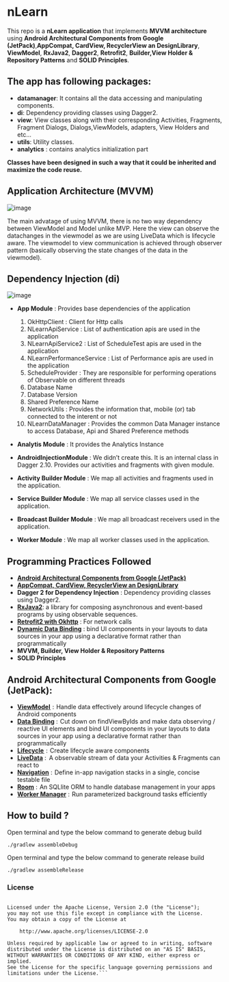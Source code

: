 # nLearn

This repo is a **nLearn application** that implements **MVVM architecture** using **Android Architectural Components from Google (JetPack)**,**AppCompat, CardView, RecyclerView an DesignLibrary**, **ViewModel**, **RxJava2**, **Dagger2**, **Retrofit2**, **Builder,View Holder & Repository Patterns** and **SOLID Principles**.

## The app has following packages:

* **datamanager**: It contains all the data accessing and manipulating components.
* **di**: Dependency providing classes using Dagger2.
* **view**: View classes along with their corresponding Activities, Fragments, Fragment Dialogs, Dialogs,ViewModels, adapters, View Holders and etc...
* **utils**: Utility classes.
* **analytics** : contains analytics initialization part
 
**Classes have been designed in such a way that it could be inherited and maximize the code reuse.**

## Application Architecture (MVVM)

![image](https://i.imgur.com/uAjXXtZ.png)

The main advatage of using MVVM, there is no two way dependency between ViewModel and Model unlike MVP. Here the view can observe the datachanges in the viewmodel as we are using LiveData which is lifecycle aware. The viewmodel to view communication is achieved through observer pattern (basically observing the state changes of the data in the viewmodel).

## Dependency Injection (di) 

![image](https://i.imgur.com/KE9Jy3L.png)

* **App Module** : Provides base dependencies of the application
   1. OkHttpClient : Client for Http calls
   2. NLearnApiService : List of authentication apis are used in the application
   3. NLearnApiService2 : List of ScheduleTest apis are used in the application
   4. NLearnPerformanceService : List of Performance apis are used in the application
   5. ScheduleProvider : They are responsible for performing operations of Observable on different threads
   6. Database Name 
   7. Database Version
   8. Shared Preference Name
   9. NetworkUtils : Provides the information that, mobile (or) tab connected to the interent or not
   10. NLearnDataManager : Provides the common Data Manager instance to access Database, Api and Shared Preference methods
   
* **Analytis Module** : It provides the Analytics Instance
* **AndroidInjectionModule** : We didn’t create this. It is an internal class in Dagger 2.10. Provides our activities and fragments with given module.
* **Activity Builder Module** : We map all activities and fragments used in the application.
* **Service Builder Module** : We map all service classes used in the application.
* **Broadcast Builder Module** : We map all broadcast receivers used in the application.
* **Worker Module** : We map all worker classes used in the application.

## Programming Practices Followed
* **[Android Architectural Components from Google (JetPack)](https://developer.android.com/jetpack)**
* **[AppCompat, CardView, RecyclerView an DesignLibrary](http://developer.android.com/intl/es/tools/support-library/index.html)**
* **Dagger 2 for Dependency Injection** : Dependency providing classes using Dagger2.
* **[RxJava2](https://github.com/ReactiveX/RxJava)**: a library for composing asynchronous and event-based programs by using observable sequences.
* **[Retrofit2 with Okhttp](http://square.github.io/retrofit/)** : For network calls
* **[Dynamic Data Binding](https://developer.android.com/topic/libraries/data-binding/)** : bind UI components in your layouts to data sources in your app using a declarative format rather than programmatically
* **MVVM, Builder, View Holder & Repository Patterns**
* **SOLID Principles**

## Android Architectural Components from Google (JetPack):
* **[ViewModel ](https://developer.android.com/topic/libraries/architecture/viewmodel)** :  Handle data effectively around lifecycle changes of Android components
* **[Data Binding](https://developer.android.com/topic/libraries/data-binding/)** :  Cut down on findViewByIds and make data observing / reactive UI elements and bind UI components in your layouts to data sources in your app using a declarative format rather than programmatically
* **[Lifecycle ](https://developer.android.com/topic/libraries/architecture/lifecycle)** :  Create lifecycle aware components
* **[LiveData](https://developer.android.com/topic/libraries/architecture/livedata)** :   A observable stream of data your Activities & Fragments can react to
* **[Navigation](https://developer.android.com/topic/libraries/architecture/navigation/)** :  Define in-app navigation stacks in a single, concise testable file
* **[Room](https://developer.android.com/topic/libraries/architecture/room)** :  An SQLlite ORM to handle database management in your apps
* **[Worker Manager](https://developer.android.com/topic/libraries/architecture/workmanager)** :  Run parameterized background tasks efficiently


## How to build ?

Open terminal and type the below command to generate debug build

``` ./gradlew assembleDebug ```

Open terminal and type the below command to generate release build 

``` ./gradlew assembleRelease ```

### License

   ```Copyright (C) 2017 NSPIRA CONSUMER BUSINESS DIVISION

   Licensed under the Apache License, Version 2.0 (the "License");
   you may not use this file except in compliance with the License.
   You may obtain a copy of the License at

       http://www.apache.org/licenses/LICENSE-2.0

   Unless required by applicable law or agreed to in writing, software
   distributed under the License is distributed on an "AS IS" BASIS,
   WITHOUT WARRANTIES OR CONDITIONS OF ANY KIND, either express or implied.
   See the License for the specific language governing permissions and
   limitations under the License.```
